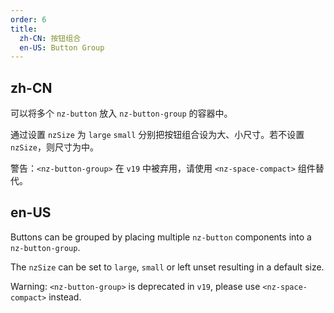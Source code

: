 ```yaml
---
order: 6
title:
  zh-CN: 按钮组合
  en-US: Button Group
---
```


## zh-CN

可以将多个 `nz-button` 放入 `nz-button-group` 的容器中。

通过设置 `nzSize` 为 `large` `small` 分别把按钮组合设为大、小尺寸。若不设置 `nzSize`，则尺寸为中。

警告：`<nz-button-group>` 在 `v19` 中被弃用，请使用 `<nz-space-compact>` 组件替代。

## en-US

Buttons can be grouped by placing multiple `nz-button` components into a `nz-button-group`.

The `nzSize` can be set to `large`, `small` or left unset resulting in a default size.

Warning: `<nz-button-group>` is deprecated in `v19`, please use `<nz-space-compact>` instead.
